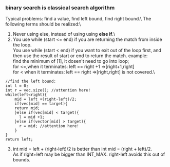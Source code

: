 ### binary search is classical search algorithm
Typical problems: find a value, find left bound, find right bound.\ 
The following terms should be realized:\
1. Never using else, instead of using using **else if**.\
2. You use while (start <= end) if you are returning the match from inside the loop.\
   You use while (start < end) if you want to exit out of the loop first, and then use the result of start or end to return the match.
example:\
find the minimum of [1], it dosen't need to go into loop;\
for <=,when it terminates: left == right +1 =>[right+1,right]\
for < when it terminates: left == right =>[right,right] is not covered.\
```
//find the left bound:
int l = 0;
int r = vec.size(); //attention here!
while(left<right){
    mid = left +(right-left)/2;
    if(vec[mid] == target){
    return mid;
    }else if(vec[mid] < target){
      l = mid +1;
    }else if(vector[mid] > target){ 
      r = mid; //attention here!
    }
}
return left;
```

3. int mid = left + (right-left)/2 is better than int mid = (right + left)/2.\
As if right+left may be bigger than INT_MAX. right-left avoids this out of bounds.
